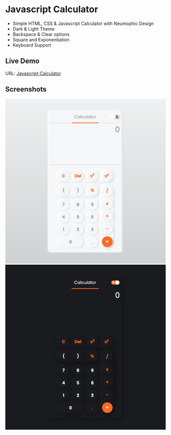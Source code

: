 # Javascript Calculator
- Simple HTML, CSS & Javascript Calculator with Neumophic Design
- Dark & Light Theme
- Backspace & Clear options
- Square and Exponentiation
- Keyboard Support

## Live Demo
URL:  [Javascript Calculator](https://davidtrikic.github.io/javascript-calculator)

## Screenshots

![](./screenshots/Screenshot_light.png)
![](./screenshots/Screenshot_dark.png)
